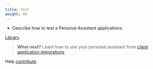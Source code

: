 ```yaml
---
title: Test
weight: 40
---
```

  * Describe how to test a Personal Assistant applications.

 [Library](https://watson-personal-assistant.github.io/developer/cognitive-applications/publish-applications/)

> **What next?** Learn how to use your personal assistant from [client application integrations]({{site.baseurl}}/cognitive-application/client-application-integrations/)

Help [contribute]({{site.baseurl}}/contribute/contribute-doc/)
